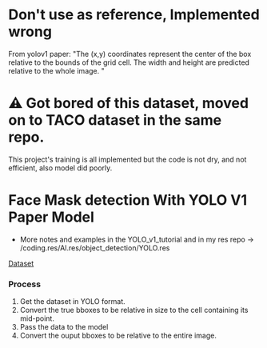# Don't use as reference, Implemented wrong

From yolov1 paper: "The (x,y) coordinates represent the center
of the box relative to the bounds of the grid cell. The width
and height are predicted relative to the whole image. "


# ⚠️ Got bored of this dataset, moved on to TACO dataset in the same repo. 
This project's training is all implemented but the code is not dry, and not efficient, also model did poorly.


# Face Mask detection With YOLO V1 Paper Model


* More notes and examples in the YOLO_v1_tutorial and in my res repo -> /coding.res/AI.res/object_detection/YOLO.res

<a href="https://www.kaggle.com/datasets/andrewmvd/face-mask-detection?select=images">Dataset</a>


### Process
1. Get the dataset in YOLO format.
2. Convert the true bboxes to be relative in size to the cell containing its mid-point.
3. Pass the data to the model
4. Convert the ouput bboxes to be relative to the entire image.

